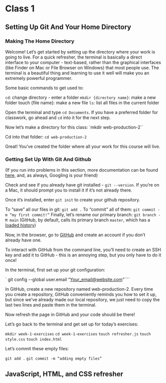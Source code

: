 # Class 1
## Setting Up Git And Your Home Directory

### Making The Home Directory

Welcome! Let’s get started by setting up the directory where your work is going to live. 
For a quick refresher, the terminal is basically a direct interface to your computer - text-based, rather than the graphical interfaces (like Finder on Mac or File Browser on Windows) that most people use. The terminal is a beautiful thing and learning to use it well will make you an extremely powerful programmer.

Some basic commands to get used to:

`cd`: change directory - enter a folder
`mkdir {directory name}`: make a new folder
touch {file name}: make a new file
`ls`: list all files in the current folder

Open the terminal and type `cd Documents`. If you have a preferred folder for classwork, go ahead and `cd` into it for the next step.

Now let’s make a directory for this class: `mkdir web-production-2``

Cd into that folder: `cd web-production-2`

Great! You’ve created the folder where all your work for this course will live.

### Getting Set Up With Git And Github

(If you run into problems in this section, more documentation can be found [here](https://git-scm.com/book/en/v2/Getting-Started-Installing-Git), and, as always, Googling is your friend)

Check and see if you already have git installed - `git --version`. If you’re on a Mac, it should prompt you to install it if it’s not already there.

Once it’s installed, enter `git init` to create your github repository.

To “save” all our files in git: `git add .` 
To “commit” all of them: `git commit -m “my first commit!”`
Finally, let’s rename our primary branch: `git branch -M main` (GitHub, by default, calls its primary branch `master`, which has a [loaded history](https://twitter.com/mislav/status/1270388510684598272))

Now, in the browser, go to [GitHub](github.com) and create an account if you don’t already have one. 

To interact with GitHub from the command line, you’ll need to create an SSH key and add it to GitHub - this is an annoying step, but you only have to do it once!

In the terminal, first set up your git configuration:

`
git config --global user.email “Your_email@website.com”````

In GitHub, create a new repository named web-production-2. Every time you create a repository, GitHub conveniently reminds you how to set it up, but since we’ve already made our local repository, we just need to copy the last two lines and paste them in the terminal.

Now refresh the page in GitHub and your code should be there!

Let’s go back to the terminal and get set up for today’s exercises:

`mkdir week-1-exercises`
`cd week-1-exercises`
`touch refresher.js`
`touch style.css`
`touch index.html`

Let’s commit these empty files:

`git add .`
`git commit -m “adding empty files”
`

## JavaScript, HTML, and CSS refresher
